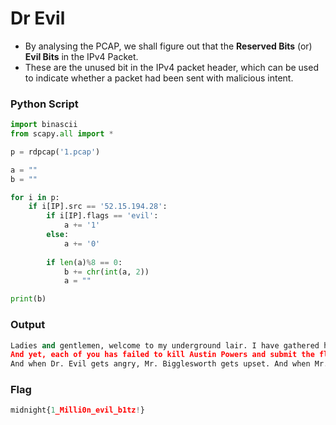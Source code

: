 # Dr Evil

- By analysing the PCAP, we shall figure out that the **Reserved Bits** (or) **Evil Bits** in the IPv4 Packet. 
- These are the unused bit in the IPv4 packet header, which can be used to indicate whether a packet had been sent with malicious intent. 

### Python Script

```py
import binascii
from scapy.all import *

p = rdpcap('1.pcap')

a = ""
b = ""

for i in p:
    if i[IP].src == '52.15.194.28':
        if i[IP].flags == 'evil':
            a += '1'
        else:
            a += '0'
        
        if len(a)%8 == 0:
            b += chr(int(a, 2))
            a = ""

print(b)
```

### Output

```py
Ladies and gentlemen, welcome to my underground lair. I have gathered here before me the world's deadliest assassins. 
And yet, each of you has failed to kill Austin Powers and submit the flag "midnight{1_Milli0n_evil_b1tz!}". That makes me angry. 
And when Dr. Evil gets angry, Mr. Bigglesworth gets upset. And when Mr. Bigglesworth gets upset, people DIE!!
```

### Flag

```py
midnight{1_Milli0n_evil_b1tz!}
```
